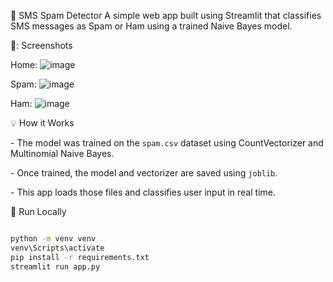 📩 SMS Spam Detector
A simple web app built using Streamlit that classifies SMS messages as Spam or Ham using a trained Naive Bayes model.

📸: Screenshots

Home:
![image](https://github.com/user-attachments/assets/3050ee39-ef16-442e-8cea-d3e37f2248a2)

Spam: 
![image](https://github.com/user-attachments/assets/296127c0-f938-46f8-8884-0a91e0d08f95)

Ham: 
![image](https://github.com/user-attachments/assets/2f2071da-f09c-4d4d-a7f6-7c543e604a5f)



💡 How it Works

\- The model was trained on the `spam.csv` dataset using CountVectorizer and Multinomial Naive Bayes.

\- Once trained, the model and vectorizer are saved using `joblib`.

\- This app loads those files and classifies user input in real time.



🚀 Run Locally

```bash

python -m venv venv
venv\Scripts\activate
pip install -r requirements.txt
streamlit run app.py



